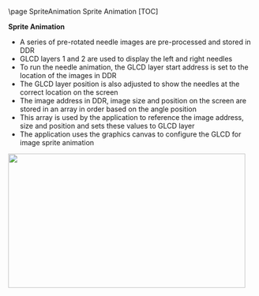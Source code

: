 \page SpriteAnimation Sprite Animation
[TOC]

**Sprite Animation**

* A series of pre-rotated needle images are pre-processed and stored in DDR
* GLCD layers 1 and 2 are used to display the left and right needles
* To run the needle animation, the GLCD layer start address is set to the location of the images in DDR
* The GLCD layer position is also adjusted to show the needles at the correct location on the screen
* The image address in DDR, image size and position on the screen are stored in an array in order based on the angle position
* This array is used by the application to reference the image address, size and position and sets these values to GLCD layer 
* The application uses the graphics canvas to configure the GLCD for image sprite animation

<img src="legato_db_mzda_cu_tm5000_ui4.png" width="480" height="272" />